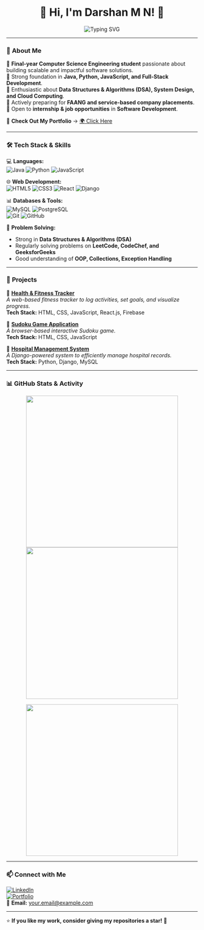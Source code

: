 <h1 align="center">👋 Hi, I'm Darshan M N! 🚀</h1>  


<p align="center">
  <img src="https://readme-typing-svg.herokuapp.com?font=Fira+Code&weight=600&size=22&pause=1000&color=3E7DC7&width=650&lines=Welcome+to+my+GitHub+Profile!;Final-year+Computer+Science+Student;Full-Stack+Developer+%7C+DSA+Enthusiast;Passionate+about+Problem+Solving+%26+Innovation;Let's+Connect!+🚀" alt="Typing SVG" />
</p>  

---

### 🌟 **About Me**  
🔹 **Final-year Computer Science Engineering student** passionate about building scalable and impactful software solutions.  
🔹 Strong foundation in **Java, Python, JavaScript, and Full-Stack Development**.  
🔹 Enthusiastic about **Data Structures & Algorithms (DSA), System Design, and Cloud Computing**.  
🔹 Actively preparing for **FAANG and service-based company placements**.  
🔹 Open to **internship & job opportunities** in **Software Development**.  

🎯 **Check Out My Portfolio** → [🌍 Click Here](https://darshanmn27.github.io/pf/)  

---

### 🛠 **Tech Stack & Skills**  

💻 **Languages:**  
![Java](https://img.shields.io/badge/Java-ED8B00?style=for-the-badge&logo=openjdk&logoColor=white)
![Python](https://img.shields.io/badge/Python-3776AB?style=for-the-badge&logo=python&logoColor=white)
![JavaScript](https://img.shields.io/badge/JavaScript-F7DF1E?style=for-the-badge&logo=javascript&logoColor=black)  

🌐 **Web Development:**  
![HTML5](https://img.shields.io/badge/HTML5-E34F26?style=for-the-badge&logo=html5&logoColor=white)
![CSS3](https://img.shields.io/badge/CSS3-1572B6?style=for-the-badge&logo=css3&logoColor=white)
![React](https://img.shields.io/badge/React-20232A?style=for-the-badge&logo=react&logoColor=61DAFB)
![Django](https://img.shields.io/badge/Django-092E20?style=for-the-badge&logo=django&logoColor=green)  

📊 **Databases & Tools:**  
![MySQL](https://img.shields.io/badge/MySQL-4479A1?style=for-the-badge&logo=mysql&logoColor=white)
![PostgreSQL](https://img.shields.io/badge/PostgreSQL-316192?style=for-the-badge&logo=postgresql&logoColor=white)  
![Git](https://img.shields.io/badge/Git-F05032?style=for-the-badge&logo=git&logoColor=white)
![GitHub](https://img.shields.io/badge/GitHub-181717?style=for-the-badge&logo=github&logoColor=white)

🧠 **Problem Solving:**  
- Strong in **Data Structures & Algorithms (DSA)**  
- Regularly solving problems on **LeetCode, CodeChef, and GeeksforGeeks**  
- Good understanding of **OOP, Collections, Exception Handling**  

---

### 🚀 **Projects**  

🔹 **[Health & Fitness Tracker](https://github.com/YourGitHubRepoLink)**  
_A web-based fitness tracker to log activities, set goals, and visualize progress._  
**Tech Stack:** HTML, CSS, JavaScript, React.js, Firebase  

🔹 **[Sudoku Game Application](https://github.com/YourGitHubRepoLink)**  
_A browser-based interactive Sudoku game._  
**Tech Stack:** HTML, CSS, JavaScript  

🔹 **[Hospital Management System](https://github.com/YourGitHubRepoLink)**  
_A Django-powered system to efficiently manage hospital records._  
**Tech Stack:** Python, Django, MySQL  

---

### 📊 **GitHub Stats & Activity**  

<p align="center">
  <img src="https://github-readme-stats.vercel.app/api?username=darshanmn27&show_icons=true&theme=radical" width="400px" />
  <img src="https://github-readme-streak-stats.herokuapp.com/?user=darshanmn27&theme=radical" width="400px" />
</p>  

<p align="center">
  <img src="https://github-readme-stats.vercel.app/api/top-langs/?username=darshanmn27&layout=compact&theme=radical" width="400px" />
</p>  

---

### 📫 **Connect with Me**  

[![LinkedIn](https://img.shields.io/badge/LinkedIn-0A66C2?style=for-the-badge&logo=linkedin&logoColor=white)](https://www.linkedin.com/in/your-profile-link/)  
[![Portfolio](https://img.shields.io/badge/Portfolio-000000?style=for-the-badge&logo=vercel&logoColor=white)](https://darshanmn27.github.io/pf/)  
📧 **Email:** your.email@example.com  

---

⭐ **If you like my work, consider giving my repositories a star!** 🚀  
